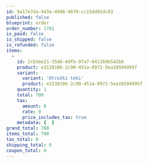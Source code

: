 ```yaml
---
id: 9a17e7da-443a-4998-96f0-cc15dd92dc83
published: false
blueprint: order
order_number: 1781
is_paid: false
is_shipped: false
is_refunded: false
items:
  -
    id: 2cb3ee21-35d6-4dfb-97a7-841369b542b0
    product: e3138106-2c90-451a-8972-5ea18594995f
    variant:
      variant: 'Otroški teki'
      product: e3138106-2c90-451a-8972-5ea18594995f
    quantity: 1
    total: 700
    tax:
      amount: 0
      rate: 0
      price_includes_tax: true
    metadata: {  }
grand_total: 700
items_total: 700
tax_total: 0
shipping_total: 0
coupon_total: 0
---
```

